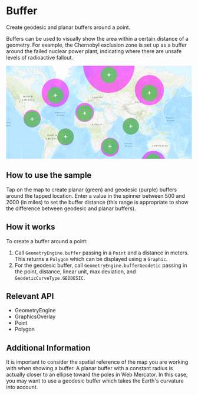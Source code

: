 # Buffer

Create geodesic and planar buffers around a point.

Buffers can be used to visually show the area within a certain distance of a geometry. For example, the Chernobyl exclusion zone is set up as a buffer around the failed nuclear power plant, indicating where there are unsafe levels of radioactive fallout.

![](Buffer.png)

## How to use the sample

Tap on the map to create planar (green) and geodesic (purple) buffers around the tapped location. Enter a value in the spinner between 500 and 2000 (in miles) to set the buffer distance (this range is appropriate to show the difference between geodesic and planar buffers).

## How it works

To create a buffer around a point:

1.  Call `GeometryEngine.buffer` passing in a `Point` and a distance in meters. This returns a `Polygon` which can be displayed using a `Graphic`.
2.  For the geodesic buffer, call `GeometryEngine.bufferGeodetic` passing in the point, distance, linear unit, max deviation, and `GeodeticCurveType.GEODESIC`.

## Relevant API

*   GeometryEngine
*   GraphicsOverlay
*   Point
*   Polygon

## Additional Information

It is important to consider the spatial reference of the map you are working with when showing a buffer. A planar buffer with a constant radius is actually closer to an ellipse toward the poles in Web Mercator. In this case, you may want to use a geodesic buffer which takes the Earth's curvature into account.
